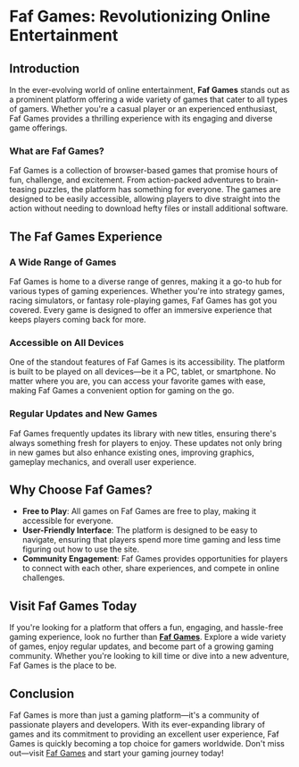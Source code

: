# Faf Games: Revolutionizing Online Entertainment

## Introduction

In the ever-evolving world of online entertainment, **Faf Games** stands out as a prominent platform offering a wide variety of games that cater to all types of gamers. Whether you're a casual player or an experienced enthusiast, Faf Games provides a thrilling experience with its engaging and diverse game offerings. 

### What are Faf Games?

Faf Games is a collection of browser-based games that promise hours of fun, challenge, and excitement. From action-packed adventures to brain-teasing puzzles, the platform has something for everyone. The games are designed to be easily accessible, allowing players to dive straight into the action without needing to download hefty files or install additional software.

## The Faf Games Experience

### A Wide Range of Games

Faf Games is home to a diverse range of genres, making it a go-to hub for various types of gaming experiences. Whether you're into strategy games, racing simulators, or fantasy role-playing games, Faf Games has got you covered. Every game is designed to offer an immersive experience that keeps players coming back for more.

### Accessible on All Devices

One of the standout features of Faf Games is its accessibility. The platform is built to be played on all devices—be it a PC, tablet, or smartphone. No matter where you are, you can access your favorite games with ease, making Faf Games a convenient option for gaming on the go.

### Regular Updates and New Games

Faf Games frequently updates its library with new titles, ensuring there's always something fresh for players to enjoy. These updates not only bring in new games but also enhance existing ones, improving graphics, gameplay mechanics, and overall user experience.

## Why Choose Faf Games?

- **Free to Play**: All games on Faf Games are free to play, making it accessible for everyone. 
- **User-Friendly Interface**: The platform is designed to be easy to navigate, ensuring that players spend more time gaming and less time figuring out how to use the site.
- **Community Engagement**: Faf Games provides opportunities for players to connect with each other, share experiences, and compete in online challenges.

## Visit Faf Games Today

If you're looking for a platform that offers a fun, engaging, and hassle-free gaming experience, look no further than **[Faf Games](https://faf-gamezs.github.io/)**. Explore a wide variety of games, enjoy regular updates, and become part of a growing gaming community. Whether you're looking to kill time or dive into a new adventure, Faf Games is the place to be.

## Conclusion

Faf Games is more than just a gaming platform—it's a community of passionate players and developers. With its ever-expanding library of games and its commitment to providing an excellent user experience, Faf Games is quickly becoming a top choice for gamers worldwide. Don't miss out—visit [Faf Games](https://faf-gamezs.github.io/) and start your gaming journey today!
